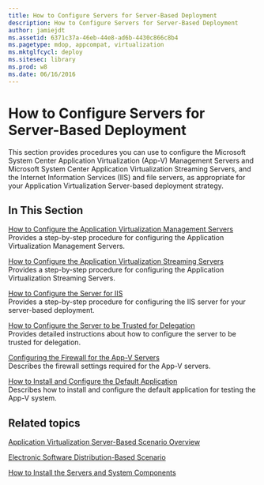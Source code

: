 ```yaml
---
title: How to Configure Servers for Server-Based Deployment
description: How to Configure Servers for Server-Based Deployment
author: jamiejdt
ms.assetid: 6371c37a-46eb-44e8-ad6b-4430c866c8b4
ms.pagetype: mdop, appcompat, virtualization
ms.mktglfcycl: deploy
ms.sitesec: library
ms.prod: w8
ms.date: 06/16/2016
---
```



# How to Configure Servers for Server-Based Deployment


This section provides procedures you can use to configure the Microsoft System Center Application Virtualization (App-V) Management Servers and Microsoft System Center Application Virtualization Streaming Servers, and the Internet Information Services (IIS) and file servers, as appropriate for your Application Virtualization Server-based deployment strategy.

## In This Section


<a href="" id="how-to-configure-the-application-virtualization-management-servers"></a>[How to Configure the Application Virtualization Management Servers](how-to-configure-the-application-virtualization-management-servers.md)  
Provides a step-by-step procedure for configuring the Application Virtualization Management Servers.

<a href="" id="how-to-configure-the-application-virtualization-streaming-servers"></a>[How to Configure the Application Virtualization Streaming Servers](how-to-configure-the-application-virtualization-streaming-servers.md)  
Provides a step-by-step procedure for configuring the Application Virtualization Streaming Servers.

<a href="" id="how-to-configure-the-server-for-iis"></a>[How to Configure the Server for IIS](how-to-configure-the-server-for-iis.md)  
Provides a step-by-step procedure for configuring the IIS server for your server-based deployment.

<a href="" id="how-to-configure-the-server-to-be-trusted-for-delegation"></a>[How to Configure the Server to be Trusted for Delegation](how-to-configure-the-server-to-be-trusted-for-delegation.md)  
Provides detailed instructions about how to configure the server to be trusted for delegation.

<a href="" id="configuring-the-firewall-for-the-app-v-servers"></a>[Configuring the Firewall for the App-V Servers](configuring-the-firewall-for-the-app-v-servers.md)  
Describes the firewall settings required for the App-V servers.

<a href="" id="how-to-install-and-configure-the-default-application"></a>[How to Install and Configure the Default Application](how-to-install-and-configure-the-default-application.md)  
Describes how to install and configure the default application for testing the App-V system.

## Related topics


[Application Virtualization Server-Based Scenario Overview](application-virtualization-server-based-scenario-overview.md)

[Electronic Software Distribution-Based Scenario](electronic-software-distribution-based-scenario.md)

[How to Install the Servers and System Components](how-to-install-the-servers-and-system-components.md)

 

 






